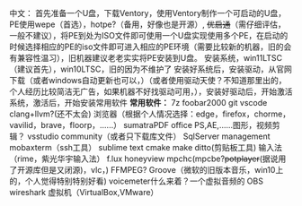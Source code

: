 中文：
首先准备一个U盘，下载Ventory，使用Ventory制作一个可启动的U盘，PE使用wepe（首选），hotpe?（备用，好像也是开源）, ~~优启通~~（需仔细评估，一般不建议），将PE到处为ISO文件即可使用一个U盘实现使用多个PE，在启动的时候选择相应的PE的iso文件即可进入相应的PE环境（需要比较新的机器，旧的会有兼容性温习），旧机器建议老老实实将PE安装到U盘。
安装系统，win11LTSC（建议首先），win10LTSC，旧的因为不维护了
安装好系统后，安装驱动，从官网下载（或者windows自动更新也可以，）（或者使用驱动天使？不知道那里出的，个人经历比较简洁无广告，如果机器不好找驱动可用，），安装好驱动后，开始激活系统，激活后，开始安装常用软件
**常用软件：**
7z
foobar2000
git
vscode
clang+llvm?(还不太会)
浏览器（根据个人情况选择：edge，firefox，chorme，vavilid，brave，floorp，......）
sumatraPDF
office
PS,AE,......图形，视频剪辑？
vsstudio community（或者只下载库文件）
SqlServer management
mobaxterm（ssh工具）
sublime text
cmake
make
ditto(剪贴板工具)
输入法（rime，紫光华宇输入法）
f.lux
honeyview
mpchc(mpcbe?~~potplayer~~(据说用了开源库但是又闭源)，vlc，)
FFMPEG?
Groove（微软的旧版本音乐，win10上的，个人觉得特别特别好看)
voicemeter什么来着？一个虚拟音频的
OBS
wireshark
虚拟机（VirtualBox,VMware）



